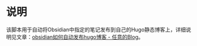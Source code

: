 # 说明

该脚本用于自动将Obsidian中指定的笔记发布到自己的Hugo静态博客上，详细说明见文章：[obsidian如何自动发布hugo博客 - 任意的Blog](https://renyili.org/post/obsidian%E5%A6%82%E4%BD%95%E8%87%AA%E5%8A%A8%E5%8F%91%E5%B8%83hugo%E5%8D%9A%E5%AE%A2/)。